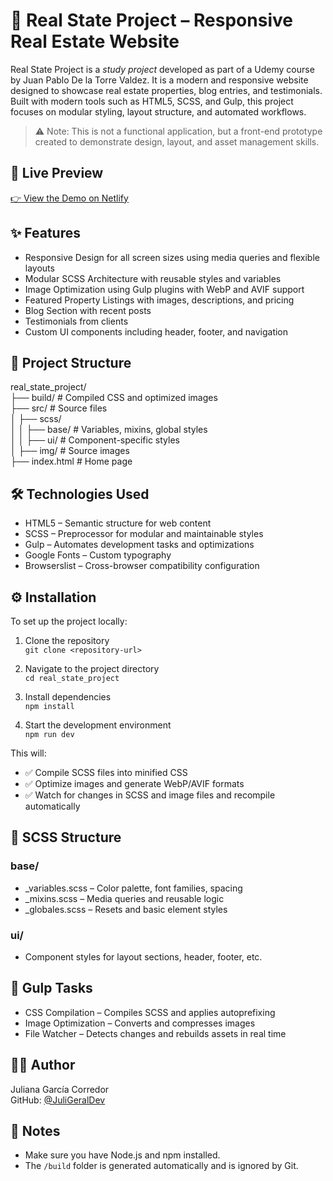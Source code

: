 # 🏡 Real State Project – Responsive Real Estate Website

Real State Project is a *study project* developed as part of a Udemy course by Juan Pablo De la Torre Valdez. It is a modern and responsive website designed to showcase real estate properties, blog entries, and testimonials. Built with modern tools such as HTML5, SCSS, and Gulp, this project focuses on modular styling, layout structure, and automated workflows.

> ⚠️ Note: This is not a functional application, but a front-end prototype created to demonstrate design, layout, and asset management skills.

## 🔗 Live Preview

[👉 View the Demo on Netlify](https://realstate-juligeraldev.netlify.app/)
## ✨ Features

- Responsive Design for all screen sizes using media queries and flexible layouts  
- Modular SCSS Architecture with reusable styles and variables  
- Image Optimization using Gulp plugins with WebP and AVIF support  
- Featured Property Listings with images, descriptions, and pricing  
- Blog Section with recent posts  
- Testimonials from clients  
- Custom UI components including header, footer, and navigation  

## 📁 Project Structure

real_state_project/  
├── build/              # Compiled CSS and optimized images  
├── src/                # Source files  
│   ├── scss/  
│   │   ├── base/       # Variables, mixins, global styles  
│   │   ├── ui/         # Component-specific styles  
│   ├── img/            # Source images  
├── index.html          # Home page  


## 🛠️ Technologies Used

- HTML5 – Semantic structure for web content  
- SCSS – Preprocessor for modular and maintainable styles  
- Gulp – Automates development tasks and optimizations  
- Google Fonts – Custom typography  
- Browserslist – Cross-browser compatibility configuration  

## ⚙️ Installation

To set up the project locally:

1. Clone the repository  
   `git clone <repository-url>`

2. Navigate to the project directory  
   `cd real_state_project`

3. Install dependencies  
   `npm install`

4. Start the development environment  
   `npm run dev`

This will:  
- ✅ Compile SCSS files into minified CSS  
- ✅ Optimize images and generate WebP/AVIF formats  
- ✅ Watch for changes in SCSS and image files and recompile automatically

## 🎨 SCSS Structure

### base/
- _variables.scss – Color palette, font families, spacing  
- _mixins.scss – Media queries and reusable logic  
- _globales.scss – Resets and basic element styles

### ui/
- Component styles for layout sections, header, footer, etc.

## 🔁 Gulp Tasks

- CSS Compilation – Compiles SCSS and applies autoprefixing  
- Image Optimization – Converts and compresses images  
- File Watcher – Detects changes and rebuilds assets in real time

## 👩‍💻 Author

Juliana García Corredor  
GitHub: [@JuliGeralDev](https://github.com/JuliGeralDev)

## 📝 Notes

- Make sure you have Node.js and npm installed.  
- The `/build` folder is generated automatically and is ignored by Git.
